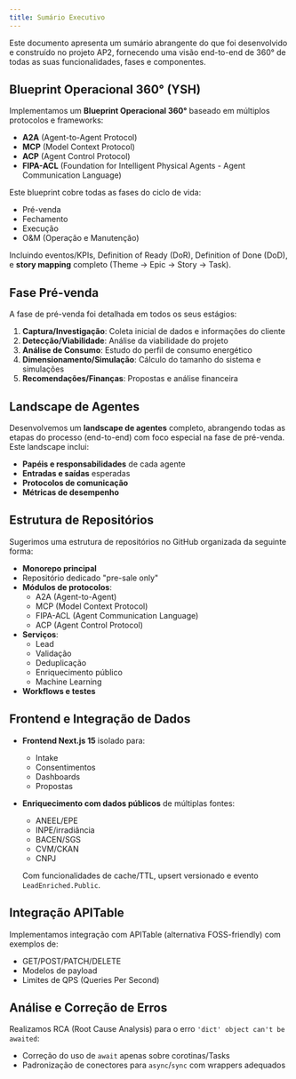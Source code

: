 ```yaml
---
title: Sumário Executivo
---
```


Este documento apresenta um sumário abrangente do que foi desenvolvido e construído no projeto AP2, fornecendo uma visão end-to-end de 360° de todas as suas funcionalidades, fases e componentes.

## Blueprint Operacional 360° (YSH)

Implementamos um **Blueprint Operacional 360°** baseado em múltiplos protocolos e frameworks:

* **A2A** (Agent-to-Agent Protocol)
* **MCP** (Model Context Protocol)
* **ACP** (Agent Control Protocol)
* **FIPA-ACL** (Foundation for Intelligent Physical Agents - Agent Communication Language)

Este blueprint cobre todas as fases do ciclo de vida:

* Pré-venda
* Fechamento
* Execução
* O&M (Operação e Manutenção)

Incluindo eventos/KPIs, Definition of Ready (DoR), Definition of Done (DoD), e **story mapping** completo (Theme → Epic → Story → Task).

## Fase Pré-venda

A fase de pré-venda foi detalhada em todos os seus estágios:

1. **Captura/Investigação**: Coleta inicial de dados e informações do cliente
2. **Detecção/Viabilidade**: Análise da viabilidade do projeto
3. **Análise de Consumo**: Estudo do perfil de consumo energético
4. **Dimensionamento/Simulação**: Cálculo do tamanho do sistema e simulações
5. **Recomendações/Finanças**: Propostas e análise financeira

## Landscape de Agentes

Desenvolvemos um **landscape de agentes** completo, abrangendo todas as etapas do processo (end-to-end) com foco especial na fase de pré-venda. Este landscape inclui:

* **Papéis e responsabilidades** de cada agente
* **Entradas e saídas** esperadas
* **Protocolos de comunicação**
* **Métricas de desempenho**

## Estrutura de Repositórios

Sugerimos uma estrutura de repositórios no GitHub organizada da seguinte forma:

* **Monorepo principal**
* Repositório dedicado "pre-sale only"
* **Módulos de protocolos**:
    * A2A (Agent-to-Agent)
    * MCP (Model Context Protocol)
    * FIPA-ACL (Agent Communication Language)
    * ACP (Agent Control Protocol)
* **Serviços**:
    * Lead
    * Validação
    * Deduplicação
    * Enriquecimento público
    * Machine Learning
* **Workflows e testes**

## Frontend e Integração de Dados

* **Frontend Next.js 15** isolado para:
    * Intake
    * Consentimentos
    * Dashboards
    * Propostas

* **Enriquecimento com dados públicos** de múltiplas fontes:
    * ANEEL/EPE
    * INPE/irradiância
    * BACEN/SGS
    * CVM/CKAN
    * CNPJ

  Com funcionalidades de cache/TTL, upsert versionado e evento `LeadEnriched.Public`.

## Integração APITable

Implementamos integração com APITable (alternativa FOSS-friendly) com exemplos de:

* GET/POST/PATCH/DELETE
* Modelos de payload
* Limites de QPS (Queries Per Second)

## Análise e Correção de Erros

Realizamos RCA (Root Cause Analysis) para o erro `'dict' object can't be awaited`:

* Correção do uso de `await` apenas sobre corotinas/Tasks
* Padronização de conectores para `async`/`sync` com wrappers adequados
